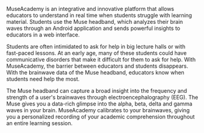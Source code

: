MuseAcademy is an integrative and innovative platform that allows educators to understand in real time when students struggle with learning material. Students use the Muse headband, which analyzes their brain waves through an Android application and sends powerful insights to educators in a web interface.

Students are often intimidated to ask for help in big lecture halls or with fast-paced lessons. At an early age, many of these students could have communicative disorders that make it difficult for them to ask for help. With MuseAcademy, the barrier between educators and students disappears. With the brainwave data of the Muse headband, educators know when students need help the most.

The Muse headband can capture a broad insight into the frequency and strength of a user's brainwaves through electroencephalography (EEG). The Muse gives you a data-rich glimpse into the alpha, beta, delta and gamma waves in your brain. MuseAcademy calibrates to your brainwaves, giving you a personalized recording of your academic comprehension throughout an entire learning session.
